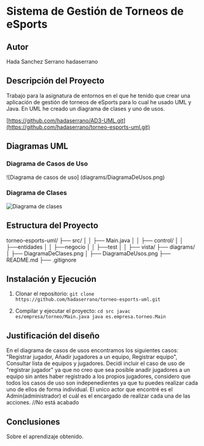 # Sistema de Gestión de Torneos de eSports 
 
## Autor 
Hada Sanchez Serrano 
hadaserrano
 
## Descripción del Proyecto 
Trabajo para la asignatura de entornos en el que he tenido que crear una aplicación de gestión de torneos de eSports para lo cual he usado UML y Java. En UML he creado un diagrama de clases y uno de usos.

[https://github.com/hadaserrano/AD3-UML.git](https://github.com/hadaserrano/torneo-esports-uml.git)

 
## Diagramas UML 
### Diagrama de Casos de Uso 
![Diagrama de casos de uso] (diagrams/DiagramaDeUsos.png)
 
### Diagrama de Clases 
![Diagrama de clases](diagrams/clases.png) 
 
## Estructura del Proyecto 
 
torneo-esports-uml/ ├── src/ 
│ │ ├── Main.java 
│ │ ├── control/ 
│ │ ├──entidades
│ │ ├──negocio
│ │ ├──test
│ │ ├── vista/ 
├── diagrams/ 
│ ├── DiagramaDeClases.png 
│ ├── DiagramaDeUsos.png 
├── README.md 
├── .gitignore 
 
## Instalación y Ejecución 
1. Clonar el repositorio: 
`git clone https://github.com/hadaserrano/torneo-esports-uml.git` 
 
2. Compilar y ejecutar el proyecto: 
`cd src javac es/empresa/torneo/Main.java java es.empresa.torneo.Main` 
 
## Justificación del diseño 
En el diagrama de casos de usos encontramos los siguientes casos: "Registrar jugador, Añadir jugadores a un equipo, Registrar equipo", Consultar lista de equipos y jugadores. Decidí incluir el caso de uso de "registrar jugador" ya que no creo que sea posible anadir jugadores a un equipo sin antes haber registrado a los propios jugadores, considero que todos los casos de uso son indepenedientes ya que tu puedes realizar cada uno de ellos de forma individual. El unico actor que encontré es el Admin(administrador) el cuál es el encargado de realizar cada una de las acciones. 
//No está acabado
 
## Conclusiones  
Sobre el aprendizaje obtenido.
